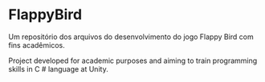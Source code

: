 # FlappyBird
Um repositório dos arquivos do desenvolvimento do jogo Flappy Bird com fins acadêmicos.

Project developed for academic purposes and aiming to train programming skills in C # language at Unity.
